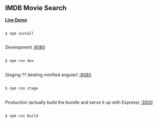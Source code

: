 ## IMDB Movie Search

[__Live Demo__](https://mickey-omdb.herokuapp.com/ )

```bash
  
$ npm install
  
```

Development [:8080](http://localhost:8080/)

```bash
  
$ npm run dev
  
```

Staging ?? (testing minified angular) [:8080](http://localhost:8080/)

```bash
  
$ npm run stage
    
```

Production (actually build the bundle and serve it up with Express) [:3000](http://localhost:3000/)

```bash
  
$ npm run build
    
```